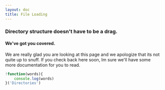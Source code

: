 ```yaml
---
layout: doc
title: File Loading
---
```


### Directory structure doesn't have to be a drag.

#### We've got you covered.

We are really glad you are looking at this page and we apologize that its not quite up to snuff.
If you check back here soon, Im sure we'll have some more documentation for you to read.

```javascript
!function(words){
    console.log(words)
}('Directories')
```
